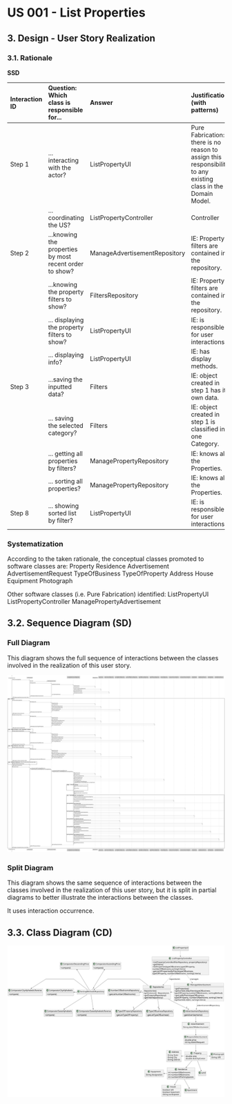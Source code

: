 # US 001 - List Properties

## 3. Design - User Story Realization

### 3.1. Rationale

**SSD**

| Interaction ID | Question: Which class is responsible for...              | Answer                        | Justification (with patterns)                                                                                 |
|:---------------|:---------------------------------------------------------|:------------------------------|:--------------------------------------------------------------------------------------------------------------|
| Step 1  		     | 	... interacting with the actor?                         | ListPropertyUI                | Pure Fabrication: there is no reason to assign this responsibility to any existing class in the Domain Model. |
| 			  		        | 	... coordinating the US?                                | ListPropertyController        | Controller                                                                                                    |
| Step 2  		     | 	...knowing the properties by most recent order to show? | ManageAdvertisementRepository | IE: Property filters are contained in the repository.                                                         |
| 		             | 	...knowing the property filters to show?                | FiltersRepository             | IE: Property filters are contained in the repository.                                                         |
|                | 	... displaying the property filters to show?            | ListPropertyUI                | IE: is responsible for user interactions.                                                                     |
| 		             | 	... displaying info?						                              | ListPropertyUI                | IE: has display methods.                                                                                      |
| Step 3  		     | 	...saving the inputted data?                            | Filters                       | IE: object created in step 1 has its own data.                                                                |
|                | 	... saving the selected category?                       | Filters                       | IE: object created in step 1 is classified in one Category.                                                   |
| 			  		        | 	... getting all properties by filters?                  | ManagePropertyRepository      | IE: knows all the Properties.                                                                                 | 
| 			  		        | 	... sorting all properties?                             | ManagePropertyRepository      | IE: knows all the Properties.                                                                                 | 
| Step 8  		     | 	... showing sorted list by filter?                      | ListPropertyUI                | IE: is responsible for user interactions.                                                                     | 

### Systematization ##

According to the taken rationale, the conceptual classes promoted to software classes are:
Property
Residence
Advertisement
AdvertisementRequest
TypeOfBusiness
TypeOfProperty
Address
House
Equipment
Photograph


Other software classes (i.e. Pure Fabrication) identified:
ListPropertyUI
ListPropertyController
ManagePropertyAdvertisement

## 3.2. Sequence Diagram (SD)

### Full Diagram

This diagram shows the full sequence of interactions between the classes involved in the realization of this user story.

![Sequence Diagram - Full](svg/us001-sequence-diagram-full.svg)

### Split Diagram

This diagram shows the same sequence of interactions between the classes involved in the realization of this user story,
but it is split in partial diagrams to better illustrate the interactions between the classes.

It uses interaction occurrence.

## 3.3. Class Diagram (CD)

![Class Diagram](svg/us001-class-diagram.svg)

